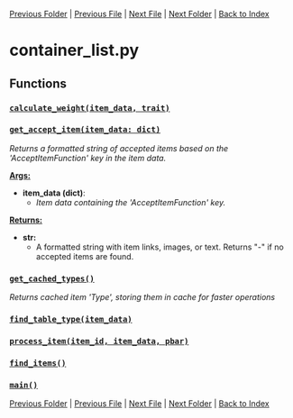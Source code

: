 [Previous Folder](../items/item_article.md) | [Previous File](clothing_list.md) | [Next File](fluid_container_list.md) | [Next Folder](../objects/components.md) | [Back to Index](../../index.md)

# container_list.py

## Functions

### [`calculate_weight(item_data, trait)`](https://github.com/Vaileasys/pz-wiki_parser/blob/main/scripts/lists/container_list.py#L22)
### [`get_accept_item(item_data: dict)`](https://github.com/Vaileasys/pz-wiki_parser/blob/main/scripts/lists/container_list.py#L42)

_Returns a formatted string of accepted items based on the 'AcceptItemFunction' key in the item data._

<ins>**Args:**</ins>
  - **item_data (dict)**:
      - _Item data containing the 'AcceptItemFunction' key._

<ins>**Returns:**</ins>
  - **str:**
      - A formatted string with item links, images, or text. Returns "-" if no accepted items are found.

### [`get_cached_types()`](https://github.com/Vaileasys/pz-wiki_parser/blob/main/scripts/lists/container_list.py#L154)

_Returns cached item 'Type', storing them in cache for faster operations_

### [`find_table_type(item_data)`](https://github.com/Vaileasys/pz-wiki_parser/blob/main/scripts/lists/container_list.py#L187)
### [`process_item(item_id, item_data, pbar)`](https://github.com/Vaileasys/pz-wiki_parser/blob/main/scripts/lists/container_list.py#L207)
### [`find_items()`](https://github.com/Vaileasys/pz-wiki_parser/blob/main/scripts/lists/container_list.py#L300)
### [`main()`](https://github.com/Vaileasys/pz-wiki_parser/blob/main/scripts/lists/container_list.py#L329)


[Previous Folder](../items/item_article.md) | [Previous File](clothing_list.md) | [Next File](fluid_container_list.md) | [Next Folder](../objects/components.md) | [Back to Index](../../index.md)
